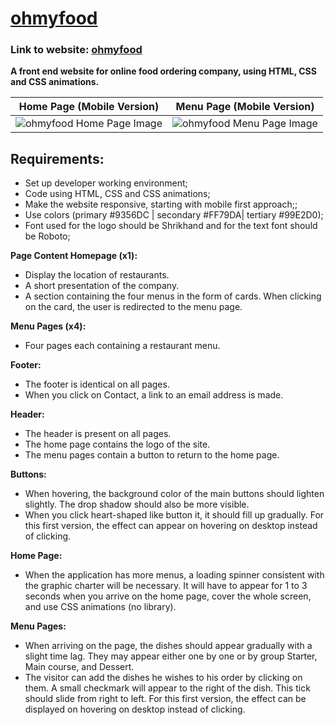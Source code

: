 # [ohmyfood](https://ssaba96.github.io/OhMyFood/)

### Link to website: [ohmyfood](https://ssaba96.github.io/OhMyFood/)

**A front end website for online food ordering company, using HTML, CSS and CSS animations.**

| Home Page (Mobile Version)                                   | Menu Page (Mobile Version)                                   |
| ------------------------------------------------------------ | ------------------------------------------------------------ |
| ![ohmyfood Home Page Image](https://i.imgur.com/55g059v.png) | ![ohmyfood Menu Page Image](https://i.imgur.com/HP4sFa3.png) |


## Requirements:

- Set up developer working environment;
- Code using HTML, CSS and CSS animations;
- Make the website responsive, starting with mobile first approach;;
- Use colors (primary #9356DC | secondary #FF79DA| tertiary #99E2D0);
- Font used for the logo should be Shrikhand and for the text font should be Roboto;

**Page Content Homepage (x1):**
- Display the location of restaurants.
- A short presentation of the company.
- A section containing the four menus in the form of cards. When clicking on the card, the user is redirected to the menu page. 

**Menu Pages (x4):**
- Four pages each containing a restaurant menu. 

**Footer:**
- The footer is identical on all pages.
- When you click on Contact, a link to an email address is made. 

**Header:**
- The header is present on all pages.
- The home page contains the logo of the site.
- The menu pages contain a button to return to the home page. 

**Buttons:**
- When hovering, the background color of the main buttons should lighten slightly. The drop shadow should also be more visible.
- When you click heart-shaped like button it, it should fill up gradually. For this first version, the effect can appear on hovering on desktop instead of clicking. 
	
**Home Page:**
- When the application has more menus, a loading spinner consistent with the graphic charter will be necessary. It will have to appear for 1 to 3 seconds when you arrive on the home page, cover the whole screen, and use CSS animations (no library). 

**Menu Pages:**
- When arriving on the page, the dishes should appear gradually with a slight time lag. They may appear either one by one or by group Starter, Main course, and Dessert.
- The visitor can add the dishes he wishes to his order by clicking on them. A small checkmark will appear to the right of the dish. This tick should slide from right to left. For this first version, the effect can be displayed on hovering on desktop instead of clicking.
